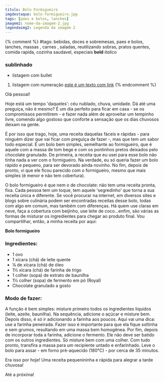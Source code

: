 ```yaml
---
titulo: Bolo Formigueiro
imgdestaque: bolo-formigueiro.jpg
tags: [paes e bolos, lanches]
imagem2: nome-da-imagem-2.jpg
legendaimg2: Legenda da imagem 2
---
```

{% comment %}
#tags: bebidas, doces e sobremesas, paes e bolos, lanches, massas , carnes , saladas, reutilizando sobras, pratos quentes, comida rapida, cozinha saudavel, especiais
**bold**
*italico*
### sublinhado
* listagem com bullet
1. listagem com numeração
[este é um texto com link](https://www.enderecodolink.com)
{% endcomment %}

Olá pessoal!

Hoje está um tempo 'daqueles': céu nublado, chuva, umidade. Dá até uma preguiça, não é mesmo? É um dia perfeito para ficar em casa - se os compromissos permitirem - e fazer nada além de aproveitar um tempinho livre, comendo algo gostoso que conforte a sensação que os dias chuvosos deixam na gente.

É por isso que trago, hoje, uma receita daquelas fáceis e rápidas - para ninguém dizer que vai ficar com preguiça de fazer -, mas que tem um sabor todo especial. É um bolo bem simples, semelhante ao formigueiro, que é aquele com a massa de tom bege e com os pontinhos pretos deixados pelo chocolate granulado. De primeira, a receita que eu usei para esse bolo não tinha nada a ver com o formigueiro. Na verdade, eu só queria fazer um bolo rápido e pequeno, para ser devorado ainda novinho. No fim, depois de pronto, vi que ele ficou parecido com o formigueiro, mesmo que mais simples (é menor e não tem cobertura).

O bolo formigueiro é que nem o de chocolate: não tem uma receita pronta, fixa. Cada pessoa tem um toque, tem aquele 'segredinho' que torna a sua receita única e diferente. Se você procurar na internet, em diversos sites e blogs sobre culinária podem ser encontradas receitas desse bolo, todas com algo em comum, mas também com diferenças. Há quem use claras em neve, faça a cobertura com beijinho, use leite de coco...enfim, são várias as formas de misturar os ingredientes para chegar ao produto final. Vou compartilhar, então, a minha receita por aqui:

**Bolo formigueiro**

### Ingredientes:

* 1 ovo
* 1 xícara (chá) de leite quente
* ¼ de xícara (chá) de óleo
* 1½ xícara (chá) de farinha de trigo
* 1 colher (sopa) de extrato de baunilha
* 1½ colher (sopa) de fermento em pó (Royal)
* Chocolate granulado a gosto

### Modo de fazer:

A função é bem simples: misture primeiro todos os ingredientes líquidos (leite, azeite, baunilha). Na sequência, adicione o açúcar e misture bem. Depois disso, é só ir adicionando a farinha aos poucos. Aqui vai uma dica: use a farinha peneirada. Fazer isso é importante para que ela fique soltinha e sem grumos, resultando em uma massa bem homogênea. Por fim, depois de incorporar toda a farinha, adicione o fermento. Ele não deve ser batido com os outros ingredientes. Só misture bem com uma colher. Com tudo pronto, transfira a massa para um recipiente untado e enfarinhado. Leve o bolo para assar - em forno pré-aquecido (180°C) - por cerca de 35 minutos.

Era isso por hoje! Uma receita pequenininha e rápida para alegrar a tarde chuvosa!

Até a próxima!
